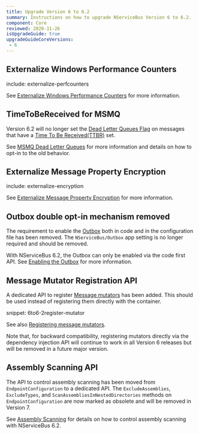 ```yaml
---
title: Upgrade Version 6 to 6.2
summary: Instructions on how to upgrade NServiceBus Version 6 to 6.2.
component: Core
reviewed: 2020-11-26
isUpgradeGuide: true
upgradeGuideCoreVersions:
 - 6
---
```



## Externalize Windows Performance Counters

include: externalize-perfcounters

See [Externalize Windows Performance Counters](/nservicebus/upgrades/externalize-perfcounters.md) for more information.


## TimeToBeReceived for MSMQ

Version 6.2 will no longer set the [Dead Letter Queues Flag](https://msdn.microsoft.com/en-us/library/ms706227.aspx) on messages that have a [Time To Be Received(TTBR)](/nservicebus/messaging/discard-old-messages.md) set.

See [MSMQ Dead Letter Queues](/transports/msmq/dead-letter-queues.md) for more information and details on how to opt-in to the old behavior.


## Externalize Message Property Encryption

include: externalize-encryption

See [Externalize Message Property Encryption](externalize-encryption.md) for more information.


## Outbox double opt-in mechanism removed

The requirement to enable the [Outbox](/nservicebus/outbox/) both in code and in the configuration file has been removed. The `NServiceBus/Outbox` app setting is no longer required and should be removed.

With NServiceBus 6.2, the Outbox can only be enabled via the code first API. See [Enabling the Outbox](/nservicebus/outbox/#enabling-the-outbox) for more information.


## Message Mutator Registration API

A dedicated API to register [Message mutators](/nservicebus/pipeline/message-mutators.md) has been added. This should be used instead of registering them directly with the container.

snippet: 6to6-2register-mutator

See also [Registering message mutators](/nservicebus/pipeline/message-mutators.md#registering-a-mutator).

Note that, for backward compatibility, registering mutators directly via the dependency injection API will continue to work in all Version 6 releases but will be removed in a future major version.


## Assembly Scanning API

The API to control assembly scanning has been moved from `EndpointConfiguration` to a dedicated API. The `ExcludeAssemblies`, `ExcludeTypes`, and `ScanAssembliesInNestedDirectories` methods on `EndpointConfiguration` are now marked as obsolete and will be removed in Version 7.

See [Assembly Scanning](/nservicebus/hosting/assembly-scanning.md) for details on how to control assembly scanning with NServiceBus 6.2.
